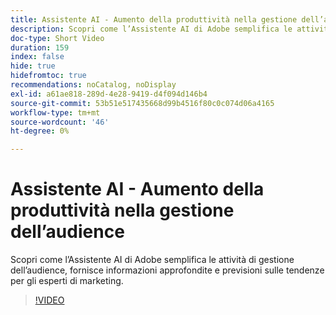 ```yaml
---
title: Assistente AI - Aumento della produttività nella gestione dell’audience
description: Scopri come l’Assistente AI di Adobe semplifica le attività di gestione dell’audience, fornisce informazioni approfondite e previsioni sulle tendenze per gli esperti di marketing.
doc-type: Short Video
duration: 159
index: false
hide: true
hidefromtoc: true
recommendations: noCatalog, noDisplay
exl-id: a61ae818-289d-4e28-9419-d4f094d146b4
source-git-commit: 53b51e517435668d99b4516f80c0c074d06a4165
workflow-type: tm+mt
source-wordcount: '46'
ht-degree: 0%

---
```


# Assistente AI - Aumento della produttività nella gestione dell’audience

Scopri come l’Assistente AI di Adobe semplifica le attività di gestione dell’audience, fornisce informazioni approfondite e previsioni sulle tendenze per gli esperti di marketing.

<!-- 82_OS512_3442427_158_ai-assistant-boosting-productivity-in-audience-management -->
>[!VIDEO](https://video.tv.adobe.com/v/3458182/?learn=on&enablevpops=true)
